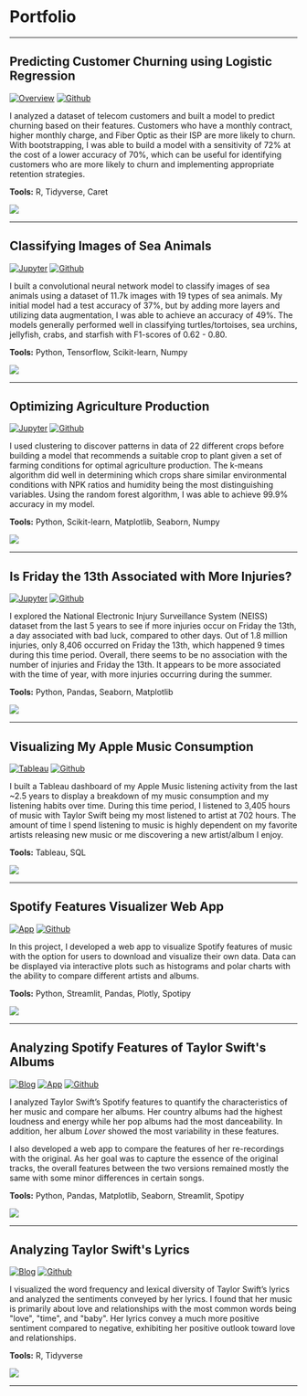 # Portfolio

---

## Predicting Customer Churning using Logistic Regression

[![Overview](https://img.shields.io/badge/Overview-View%20Slides-blue)](pdf/telco_churn_slides.pdf)
[![Github](https://img.shields.io/badge/Github-View%20on%20Github-green?logo=Github)](https://github.com/johncarlomaula/telco-churn-project)

I analyzed a dataset of telecom customers and built a model to predict churning based on their features. Customers who have a monthly contract, higher monthly charge, and Fiber Optic as their ISP are more likely to churn. With bootstrapping, I was able to build a model with a sensitivity of 72% at the cost of a lower accuracy of 70%, which can be useful for identifying customers who are more likely to churn and implementing appropriate retention strategies.

**Tools:** R, Tidyverse, Caret

<img src="images/thumbnails/project5_thumbnail.png?raw=true"/>

---

## Classifying Images of Sea Animals

[![Jupyter](https://img.shields.io/badge/Jupyter-View%20Notebook-F37626?logo=Jupyter)](https://github.com/johncarlomaula/sea-animal-classification/blob/main/image_classifier.ipynb)
[![Github](https://img.shields.io/badge/Github-View%20on%20Github-green?logo=Github)](https://github.com/johncarlomaula/sea-animal-classification)

I built a convolutional neural network model to classify images of sea animals using a dataset of 11.7k images with 19 types of sea animals. My initial model had a test accuracy of 37%, but by adding more layers and utilizing data augmentation, I was able to achieve an accuracy of 49%. The models generally performed well in classifying turtles/tortoises, sea urchins, jellyfish, crabs, and starfish with F1-scores of 0.62 - 0.80.

**Tools:** Python, Tensorflow, Scikit-learn, Numpy

<img src="images/thumbnails/project8_thumbnail.png?raw=true"/>

---

## Optimizing Agriculture Production 

[![Jupyter](https://img.shields.io/badge/Jupyter-View%20Notebook-F37626?logo=Jupyter)](https://github.com/johncarlomaula/agriculture-project/blob/main/agriculture.ipynb)
[![Github](https://img.shields.io/badge/Github-View%20on%20Github-green?logo=Github)](https://github.com/johncarlomaula/agriculture-project)

I used clustering to discover patterns in data of 22 different crops before building a model that recommends a suitable crop to plant given a set of farming conditions for optimal agriculture production. The k-means algorithm did well in determining which crops share similar environmental conditions with NPK ratios and humidity being the most distinguishing variables. Using the random forest algorithm, I was able to achieve 99.9% accuracy in my model.

**Tools:** Python, Scikit-learn, Matplotlib, Seaborn, Numpy

<img src="images/thumbnails/project7_thumbnail.png?raw=true"/>

---

## Is Friday the 13th Associated with More Injuries?

[![Jupyter](https://img.shields.io/badge/Jupyter-View%20Notebook-F37626?logo=Jupyter)](https://github.com/johncarlomaula/neiss-injury-project/blob/main/analysis.ipynb)
[![Github](https://img.shields.io/badge/Github-View%20on%20Github-green?logo=Github)](https://github.com/johncarlomaula/neiss-injury-project)

I explored the National Electronic Injury Surveillance System (NEISS) dataset from the last 5 years to see if more injuries occur on Friday the 13th, a day associated with bad luck, compared to other days. Out of 1.8 million injuries, only 8,406 occurred on Friday the 13th, which happened 9 times during this time period. Overall, there seems to be no association with the number of injuries and Friday the 13th. It appears to be more associated with the time of year, with more injuries occurring during the summer. 

**Tools:** Python, Pandas, Seaborn, Matplotlib

<img src="images/thumbnails/project6_thumbnail.png?raw=true"/>

---

## Visualizing My Apple Music Consumption

[![Tableau](https://img.shields.io/badge/Tableau-View%20Dashboard-E97627?logo=Tableau)](https://public.tableau.com/views/AppleMusicActivityDashboardv2/DASH-TopSongs?:language=en-US&:display_count=n&:origin=viz_share_link)
[![Github](https://img.shields.io/badge/Github-View%20on%20Github-green?logo=Github)](https://github.com/johncarlomaula/apple-music-activity-project)

I built a Tableau dashboard of my Apple Music listening activity from the last ~2.5 years to display a breakdown of my music consumption and my listening habits over time. During this time period, I listened to 3,405 hours of music with Taylor Swift being my most listened to artist at 702 hours. The amount of time I spend listening to music is highly dependent on my favorite artists releasing new music or me discovering a new artist/album I enjoy.

**Tools:** Tableau, SQL

<img src="images/thumbnails/project4_thumbnail_v3.png?raw=true"/>

---

## Spotify Features Visualizer Web App

[![App](https://img.shields.io/badge/App-Open%20App-blue)](https://johncarlomaula-spotify-features-visualizer-app-app-0l4de8.streamlitapp.com/)
[![Github](https://img.shields.io/badge/Github-View%20on%20Github-green?logo=Github)](https://github.com/johncarlomaula/spotify-features-visualizer-app)

In this project, I developed a web app to visualize Spotify features of music with the option for users to download and visualize their own data. Data can be displayed via interactive plots such as histograms and polar charts with the ability to compare different artists and albums. 

**Tools:** Python, Streamlit, Pandas, Plotly, Spotipy

<img src="images/thumbnails/project3_thumbnail_v2.gif?raw=true" class="center"/>

---

## Analyzing Spotify Features of Taylor Swift's Albums

[![Blog](https://img.shields.io/badge/Blog-View%20Blog-blue)](/project1_swift)
[![App](https://img.shields.io/badge/App-Open%20App-blue)](https://johncarlomaula-taylorswift-spotify-features-pr-swift-app-zcv5ur.streamlit.app/)
[![Github](https://img.shields.io/badge/Github-View%20on%20Github-green?logo=Github)](https://github.com/johncarlomaula/taylorswift-spotify-features-project)

I analyzed Taylor Swift’s Spotify features to quantify the characteristics of her music and compare her albums. Her country albums had the highest loudness and energy while her pop albums had the most danceability. In addition, her album *Lover* showed the most variability in these features. 

I also developed a web app to compare the features of her re-recordings with the original. As her goal was to capture the essence of the original tracks, the overall features between the two versions remained mostly the same with some minor differences in certain songs.

**Tools:** Python, Pandas, Matplotlib, Seaborn, Streamlit, Spotipy

<img src="images/thumbnails/project1_thumbnail_v2.png?raw=true"/>

---

## Analyzing Taylor Swift's Lyrics

[![Blog](https://img.shields.io/badge/Blog-View%20Blog-blue)](/project2_lyrics)
[![Github](https://img.shields.io/badge/Github-View%20on%20Github-green?logo=Github)](https://github.com/johncarlomaula/taylorswift-lyrics-project)

I visualized the word frequency and lexical diversity of Taylor Swift’s lyrics and analyzed the sentiments conveyed by her lyrics. I found that her music is primarily about love and relationships with the most common words being "love", "time", and "baby". Her lyrics convey a much more positive sentiment compared to negative, exhibiting her positive outlook toward love and relationships.

**Tools:** R, Tidyverse

<img src="images/thumbnails/project2_thumbnail.png?raw=true"/>

---
